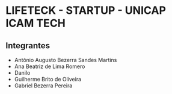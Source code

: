 # LIFETECK - STARTUP - UNICAP ICAM TECH

<h2>Integrantes</h2>
<ul>
  <li>Antônio Augusto Bezerra Sandes Martins<li>Ana Beatriz de Lima Romero
  <li>Danilo
    <li>Guilherme Brito de Oliveira
      <li>Gabriel Bezerra Pereira
